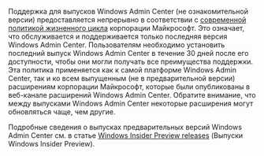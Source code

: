 Поддержка для выпусков Windows Admin Center (не ознакомительной версии) предоставляется непрерывно в соответствии с [современной политикой жизненного цикла](https://support.microsoft.com/help/30881/modern-lifecycle-policy) корпорации Майкрософт. Это означает, что обслуживается и поддерживается только последняя версия Windows Admin Center. Пользователям необходимо установить последний выпуск Windows Admin Center в течение 30 дней после его доступности, чтобы они могли получать все преимущества поддержки. Эта политика применяется как к самой платформе Windows Admin Center, так и ко всем выпущенным (не в предварительной версии) расширениям корпорации Майкрософт, которые были опубликованы в веб-канале расширений Windows Admin Center. Обратите внимание, что между выпусками Windows Admin Center некоторые расширения могут обновляться чаще, чем другие.

Подробные сведения о выпусках предварительных версий Windows Admin Center см. в статье [Windows Insider Preview releases](https://www.microsoft.com/software-download/windowsinsiderpreviewserver) (Выпуски Windows Insider Preview).